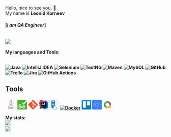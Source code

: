 Hello, nice to see you.  👋
<br>My name is <strong>Leonid Korneev<strong>
#### [**_I am QA Engineer_**]
<br><img src="https://media0.giphy.com/media/v1.Y2lkPTc5MGI3NjExNnd5dm40aTQ0eXdpYW42b3JmNG51dXloM3I1bXFlcno5ZGd0azk5biZlcD12MV9pbnRlcm5hbF9naWZfYnlfaWQmY3Q9Zw/a9d3bbcM3ImXe/giphy.gif" width="150"/>

<strong>My languages and Tools:</strong>

<br>![Java](https://img.shields.io/badge/java-%23ED8B00.svg?style=for-the-badge&logo=openjdk&logoColor=white)
![IntelliJ IDEA](https://img.shields.io/badge/IntelliJ%20IDEA-000000.svg?style=for-the-badge&logo=intellij-idea&logoColor=white)
![Selenium](https://img.shields.io/badge/-selenium-%43B02A?style=for-the-badge&logo=selenium&logoColor=white)
![TestNG](https://img.shields.io/badge/testng-%23FF7300.svg?style=for-the-badge&logo=testng&logoColor=white)
![Maven](https://img.shields.io/badge/maven-%23C71A36.svg?style=for-the-badge&logo=apache-maven&logoColor=white)
![MySQL](https://img.shields.io/badge/mysql-%2300f.svg?style=for-the-badge&logo=mysql&logoColor=white)
![GitHub](https://img.shields.io/badge/github-%23121011.svg?style=for-the-badge&logo=github&logoColor=white)
<br>![Trello](https://img.shields.io/badge/Trello-%23026AA7.svg?style=for-the-badge&logo=Trello&logoColor=white)
![Jira](https://img.shields.io/badge/jira-%230A0FFF.svg?style=for-the-badge&logo=jira&logoColor=white)
![GitHub Actions](https://img.shields.io/badge/github%20actions-%232671E5.svg?style=for-the-badge&logo=githubactions&logoColor=white)

<h2>Tools</h2>
<a href="https://www.java.com/"><img src="icons/java.png" alt="Java" width="35" height="35"></a>
<a href="https://www.selenium.dev/"><img src="icons/selenium.png" alt="Selenium" width="30" height="30"></a>
<a href="https://git-scm.com/"><img src="icons/git.png" alt="Git" width="30" height="30"></a>
<a href="https://www.jetbrains.com/ru-ru/idea/"><img src="icons/intellij.png" alt="IntelliJ" width="30" height="30"></a>
<a href="https://www.mysql.com/"><img src="icons/sql.png" alt="SQL" width="30" height="30"></a>
<a href="https://www.docker.com/"><img src="icons/docker.png" alt="Docker" width="35" height="35"></a>
<a href="https://trello.com/"><img src="icons/trello.png" alt="Trello" width="30" height="30"></a>
<a href="https://developer.chrome.com/docs/devtools"><img src="icons/devtools.png" alt="devTools" width="30" height="30"></a>
<a href="https://allurereport.org/"><img src="icons/allure.png" alt="Allure" width="30" height="30"></a>


<strong>My stats:<strong>
<br>![](https://github-profile-summary-cards.vercel.app/api/cards/profile-details?username=ptchela&theme=solarized_dark)
<br>![](https://github-profile-summary-cards.vercel.app/api/cards/stats?username=ptchela&theme=solarized_dark)
